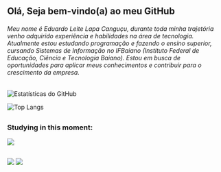 ## Olá, Seja bem-vindo(a) ao meu GitHub

###### Meu nome é Eduardo Leite Lapa Canguçu, durante toda minha trajetória venho adquirido experiência e habilidades na área de tecnologia. Atualmente estou estudando programação e fazendo o ensino superior, cursando  Sistemas de Informação no IFBaiano (Instituto Federal de Educação, Ciência e Tecnologia Baiano). Estou em busca de oportunidades para aplicar meus conhecimentos e contribuir para o crescimento da empresa.

##

![Estatísticas do GitHub](https://github-readme-stats.vercel.app/api?username=eduardollc&show_icons=true&theme=dark)

![Top Langs](https://github-readme-stats.vercel.app/api/top-langs/?username=eduardollc&show_icons=true&theme=dark)

 ##

 ### Studying in this moment:
<img src="https://skillicons.dev/icons?i=javascript,java" /><br>

##

<div> 
  <a href = "mailto:eduardollcofficial@gmail.com"><img src="https://img.shields.io/badge/-Gmail-%23333?style=for-the-badge&logo=gmail&logoColor=white" target="_blank"></a>
  <a href="https://www.linkedin.com/in/eduardoleitelapacanguçu/" target="_blank"><img src="https://img.shields.io/badge/-LinkedIn-%230077B5?style=for-the-badge&logo=linkedin&logoColor=white" target="_blank"></a> 
</div>


